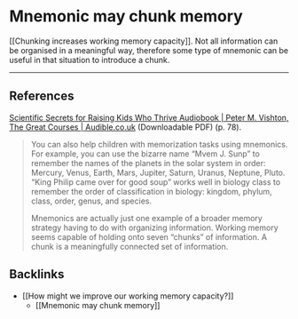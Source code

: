 # Mnemonic may chunk memory
[[Chunking increases working memory capacity]]. Not all information can be organised in a meaningful way, therefore some type of mnemonic can be useful in that situation to introduce a chunk.

- - -
## References
[Scientific Secrets for Raising Kids Who Thrive Audiobook | Peter M. Vishton, The Great Courses | Audible.co.uk](https://www.audible.co.uk/pd/Scientific-Secrets-for-Raising-Kids-Who-Thrive-Audiobook/B00IB12F0S)  (Downloadable PDF) (p. 78).
> You can also help children with memorization tasks using mnemonics. For example, you can use the bizarre name “Mvem J. Sunp” to remember the names of the planets in the solar system in order: Mercury, Venus, Earth, Mars, Jupiter, Saturn, Uranus, Neptune, Pluto. “King Philip came over for good soup” works well in biology class to remember the order of classification in biology: kingdom, phylum, class, order, genus, and species. 
> 
> Mnemonics are actually just one example of a broader memory strategy having to do with organizing information. Working memory seems capable of holding onto seven “chunks” of information. A chunk is a meaningfully connected set of information.

## Backlinks
* [[How might we improve our working memory capacity?]]
	* [[Mnemonic may chunk memory]]

<!-- #evergreen -->

<!-- {BearID:66630F33-7FC9-446B-A9E0-9A3224F0E8FB-88256-000185DEF725B598} -->
